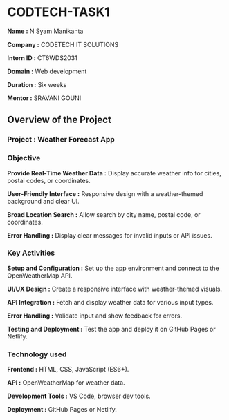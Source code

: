 # CODTECH-TASK1
**Name      :** N Syam Manikanta

**Company   :** CODETECH IT SOLUTIONS

**Intern ID :** CT6WDS2031

**Domain    :** Web development

**Duration  :** Six weeks

**Mentor    :** SRAVANI GOUNI


## Overview of the Project 

### Project : Weather Forecast App

### Objective

 **Provide Real-Time Weather Data :** Display accurate weather info for cities, postal codes, or coordinates.

 **User-Friendly Interface :** Responsive design with a weather-themed background and clear UI.

 **Broad Location Search :** Allow search by city name, postal code, or coordinates.

 **Error Handling :** Display clear messages for invalid inputs or API issues.

### Key Activities

 **Setup and Configuration :** Set up the app environment and connect to the OpenWeatherMap API.

**UI/UX Design :** Create a responsive interface with weather-themed visuals.

 **API Integration :** Fetch and display weather data for various input types.

 **Error Handling :** Validate input and show feedback for errors.

 **Testing and Deployment :** Test the app and deploy it on GitHub Pages or Netlify.

### Technology used

 **Frontend :** HTML, CSS, JavaScript (ES6+).

 **API :** OpenWeatherMap for weather data.

 **Development Tools :** VS Code, browser dev tools.

 **Deployment :** GitHub Pages or Netlify.
